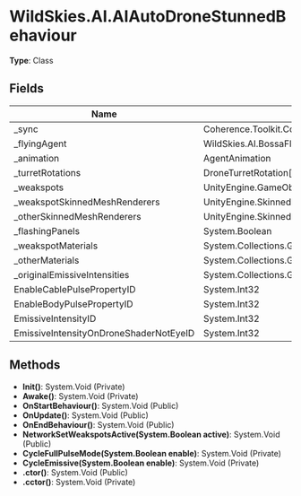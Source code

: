 ﻿# WildSkies.AI.AIAutoDroneStunnedBehaviour

**Type**: Class

## Fields

| Name | Type | Access |
|------|------|--------|
| _sync | Coherence.Toolkit.CoherenceSync | Private |
| _flyingAgent | WildSkies.AI.BossaFlyingAgent | Private |
| _animation | AgentAnimation | Private |
| _turretRotations | DroneTurretRotation[] | Private |
| _weakspots | UnityEngine.GameObject[] | Private |
| _weakspotSkinnedMeshRenderers | UnityEngine.SkinnedMeshRenderer[] | Private |
| _otherSkinnedMeshRenderers | UnityEngine.SkinnedMeshRenderer[] | Private |
| _flashingPanels | System.Boolean | Private |
| _weakspotMaterials | System.Collections.Generic.List`1<UnityEngine.Material> | Private |
| _otherMaterials | System.Collections.Generic.List`1<UnityEngine.Material> | Private |
| _originalEmissiveIntensities | System.Collections.Generic.Dictionary`2<UnityEngine.Material,System.Single> | Private |
| EnableCablePulsePropertyID | System.Int32 | Private |
| EnableBodyPulsePropertyID | System.Int32 | Private |
| EmissiveIntensityID | System.Int32 | Private |
| EmissiveIntensityOnDroneShaderNotEyeID | System.Int32 | Private |

## Methods

- **Init()**: System.Void (Private)
- **Awake()**: System.Void (Private)
- **OnStartBehaviour()**: System.Void (Public)
- **OnUpdate()**: System.Void (Public)
- **OnEndBehaviour()**: System.Void (Public)
- **NetworkSetWeakspotsActive(System.Boolean active)**: System.Void (Public)
- **CycleFullPulseMode(System.Boolean enable)**: System.Void (Private)
- **CycleEmissive(System.Boolean enable)**: System.Void (Private)
- **.ctor()**: System.Void (Public)
- **.cctor()**: System.Void (Private)

